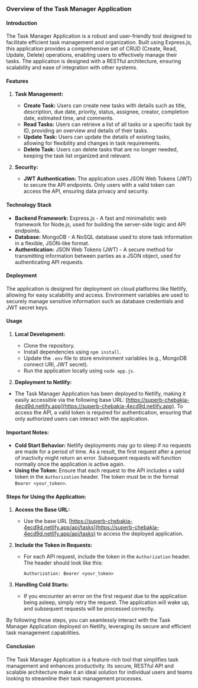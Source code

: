 ### Overview of the Task Manager Application

#### Introduction

The Task Manager Application is a robust and user-friendly tool designed to facilitate efficient task management and organization. Built using Express.js, this application provides a comprehensive set of CRUD (Create, Read, Update, Delete) operations, enabling users to effectively manage their tasks. The application is designed with a RESTful architecture, ensuring scalability and ease of integration with other systems.

#### Features

1. **Task Management:**

   - **Create Task:** Users can create new tasks with details such as title, description, due date, priority, status, assignee, creator, completion date, estimated time, and comments.
   - **Read Tasks:** Users can retrieve a list of all tasks or a specific task by ID, providing an overview and details of their tasks.
   - **Update Task:** Users can update the details of existing tasks, allowing for flexibility and changes in task requirements.
   - **Delete Task:** Users can delete tasks that are no longer needed, keeping the task list organized and relevant.

2. **Security:**
   - **JWT Authentication:** The application uses JSON Web Tokens (JWT) to secure the API endpoints. Only users with a valid token can access the API, ensuring data privacy and security.

#### Technology Stack

- **Backend Framework:** Express.js - A fast and minimalistic web framework for Node.js, used for building the server-side logic and API endpoints.
- **Database:** MongoDB - A NoSQL database used to store task information in a flexible, JSON-like format.
- **Authentication:** JSON Web Tokens (JWT) - A secure method for transmitting information between parties as a JSON object, used for authenticating API requests.

#### Deployment

The application is designed for deployment on cloud platforms like Netlify, allowing for easy scalability and access. Environment variables are used to securely manage sensitive information such as database credentials and JWT secret keys.

#### Usage

1. **Local Development:**

   - Clone the repository.
   - Install dependencies using `npm install`.
   - Update the `.env` file to store environment variables (e.g., MongoDB connect URI, JWT secret).
   - Run the application locally using `node app.js`.

2. **Deployment to Netlify:**

- The Task Manager Application has been deployed to Netlify, making it easily accessible via the following base URL: [https://superb-chebakia-4ecd9d.netlify.app](https://superb-chebakia-4ecd9d.netlify.app). To access the API, a valid token is required for authentication, ensuring that only authorized users can interact with the application.

#### Important Notes:

- **Cold Start Behavior:** Netlify deployments may go to sleep if no requests are made for a period of time. As a result, the first request after a period of inactivity might return an error. Subsequent requests will function normally once the application is active again.
- **Using the Token:** Ensure that each request to the API includes a valid token in the `Authorization` header. The token must be in the format `Bearer <your_token>`.

#### Steps for Using the Application:

1. **Access the Base URL:**

   - Use the base URL [https://superb-chebakia-4ecd9d.netlify.app/api/tasks](https://superb-chebakia-4ecd9d.netlify.app/api/tasks) to access the deployed application.

2. **Include the Token in Requests:**

   - For each API request, include the token in the `Authorization` header. The header should look like this:
     ```
     Authorization: Bearer <your_token>
     ```

3. **Handling Cold Starts:**
   - If you encounter an error on the first request due to the application being asleep, simply retry the request. The application will wake up, and subsequent requests will be processed correctly.

By following these steps, you can seamlessly interact with the Task Manager Application deployed on Netlify, leveraging its secure and efficient task management capabilities.

#### Conclusion

The Task Manager Application is a feature-rich tool that simplifies task management and enhances productivity. Its secure, RESTful API and scalable architecture make it an ideal solution for individual users and teams looking to streamline their task management processes.
